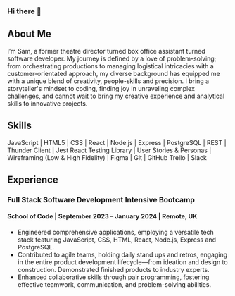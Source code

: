 ### Hi there 👋

<h2>About Me</h2>
<p>I’m Sam, a former theatre director turned box office assistant turned software developer. My journey is 
defined by a love of problem-solving; from orchestrating productions to managing logistical intricacies with a 
customer-orientated approach, my diverse background has equipped me with a unique blend of creativity, 
people-skills and precision. I bring a storyteller's mindset to coding, finding joy in unraveling complex 
challenges, and cannot wait to bring my creative experience and analytical skills to innovative projects.</p>
<h2>Skills</h2>
<p>JavaScript | HTML5 | CSS | React | Node.js | Express | PostgreSQL | REST | Thunder Client | Jest
React Testing Library | User Stories & Personas | Wireframing (Low & High Fidelity) | Figma | Git | GitHub
Trello | Slack</p>
<h2>Experience</h2>
<h3>Full Stack Software Development Intensive Bootcamp</h3> 
<h4>School of Code | September 2023 – January 2024 | Remote, UK</h4>
<ul><li>Engineered comprehensive applications, employing a versatile tech stack featuring JavaScript, CSS, 
HTML, React, Node.js, Express and PostgreSQL.</li>
<li>Contributed to agile teams, holding daily stand ups and retros, engaging in the entire product 
development lifecycle—from ideation and design to construction. Demonstrated finished products 
to industry experts.</li>
<li>Enhanced collaborative skills through pair programming, fostering effective teamwork, 
communication, and problem-solving abilities.</li></ul>


<!--
**sam1234g/sam1234g** is a ✨ _special_ ✨ repository because its `README.md` (this file) appears on your GitHub profile.

Here are some ideas to get you started:

- 🔭 I’m currently working on ...
- 🌱 I’m currently learning ...
- 👯 I’m looking to collaborate on ...
- 🤔 I’m looking for help with ...
- 💬 Ask me about ...
- 📫 How to reach me: ...
- 😄 Pronouns: ...
- ⚡ Fun fact: ...
-->
